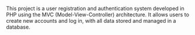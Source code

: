 This project is a user registration and authentication system developed in PHP using the MVC (Model-View-Controller) architecture. It allows users to create new accounts and log in, with all data stored and managed in a database. 
